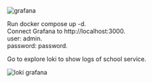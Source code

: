 ![grafana](https://github.com/user-attachments/assets/f676437e-0312-46ea-8add-8303dc0cb304)

Run docker compose up -d.<br>
Connect Grafana to http://localhost:3000.<br>
   user: admin.<br>
   password: password.<br>

Go to explore loki to show logs of school service.<br>

![loki grafana](https://github.com/user-attachments/assets/c74543a3-f20c-4d35-af4a-292bf238db9e)
